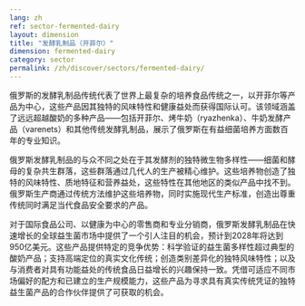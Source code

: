 ```yaml
---
lang: zh
ref: sector-fermented-dairy
layout: dimension
title: "发酵乳制品（开菲尔）"
dimension: fermented-dairy
category: sector
permalink: /zh/discover/sectors/fermented-dairy/
---
```


俄罗斯的发酵乳制品传统代表了世界上最复杂的培养食品传统之一，以开菲尔等产品为中心，这些产品因其独特的风味特性和健康益处而获得国际认可。该领域涵盖了远远超越酸奶的多种产品——包括开菲尔、烤牛奶（ryazhenka）、牛奶发酵产品（varenets）和其他传统发酵乳制品，展示了俄罗斯在有益细菌培养方面数百年的专业知识。

俄罗斯发酵乳制品的与众不同之处在于其发酵剂的独特微生物多样性——细菌和酵母的复杂共生群落，这些群落通过几代人的生产被精心维护。这些培养物创造了独特的风味特性、质地特征和营养益处，这些特性在其他地区的类似产品中找不到。俄罗斯生产商通过传统方法维护这些培养物，同时实施现代生产标准，创造出尊重传统同时满足当代食品安全要求的产品。

对于国际食品公司、以健康为中心的零售商和专业分销商，俄罗斯发酵乳制品在快速增长的全球益生菌市场中提供了一个引人注目的机会，预计到2028年将达到950亿美元。这些产品提供特定的竞争优势：科学验证的益生菌多样性超过典型的酸奶产品；支持高端定位的真实文化传统；创造类别差异化的独特风味特性；以及与消费者对具有功能益处的传统食品日益增长的兴趣保持一致。凭借可适应不同市场偏好的配方和已建立的生产规模能力，这些产品为寻求具有真实传统凭证的独特益生菌产品的合作伙伴提供了可获取的机会。
